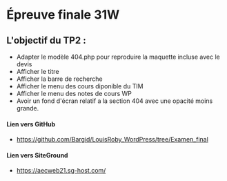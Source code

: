 # Épreuve finale 31W

## L\'objectif du TP2 :

- Adapter le modèle 404.php pour reproduire la maquette incluse avec le devis
- Afficher le titre
- Afficher la barre de recherche
- Afficher le menu des cours diponible du TIM
- Afficher le menu des notes de cours WP
- Avoir un fond d'écran relatif a la section 404 avec une opacité moins grande.

#### Lien vers GitHub

- https://github.com/Bargid/LouisRoby_WordPress/tree/Examen_final

#### Lien vers SiteGround

- https://aecweb21.sg-host.com/